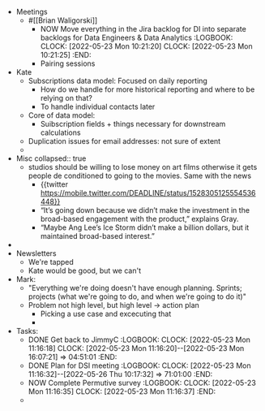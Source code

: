 - Meetings
	- #[[Brian Waligorski]]
		- NOW Move everything in the Jira backlog for DI into separate backlogs for Data Engineers & Data Analytics
		  :LOGBOOK:
		  CLOCK: [2022-05-23 Mon 10:21:20]
		  CLOCK: [2022-05-23 Mon 10:21:25]
		  :END:
		- Pairing sessions
- Kate
	- Subscriptions data model: Focused on daily reporting
		- How do we handle for more historical reporting and where to be relying on that?
		- To handle individual contacts later
	- Core of data model:
		- Suibscription fields + things necessary for downstream calculations
	- Duplication issues for email addresses: not sure of extent
	-
- Misc
  collapsed:: true
	- studios should be willing to lose money on art films otherwise it gets people de conditioned to going to the movies. Same with the news
		- {{twitter https://mobile.twitter.com/DEADLINE/status/1528305125554536448}}
		- “It’s going down because we didn’t make the investment in the broad-based engagement with the product,” explains Gray.
		- “Maybe Ang Lee’s Ice Storm didn’t make a billion dollars, but it maintained broad-based interest.”
-
- Newsletters
	- We're tapped
	- Kate would be good, but we can't
- Mark:
	- "Everything we're doing doesn't have enough planning. Sprints; projects (what we're going to do, and when we're going to do it)"
	- Problem not high level, but high level -> action plan
		- Picking a use case and excecuting that
		-
- Tasks:
	- DONE Get back to JimmyC
	  :LOGBOOK:
	  CLOCK: [2022-05-23 Mon 11:16:18]
	  CLOCK: [2022-05-23 Mon 11:16:20]--[2022-05-23 Mon 16:07:21] =>  04:51:01
	  :END:
	- DONE Plan for DSI meeting
	  :LOGBOOK:
	  CLOCK: [2022-05-23 Mon 11:16:32]--[2022-05-26 Thu 10:17:32] =>  71:01:00
	  :END:
	- NOW Complete Permutive survey
	  :LOGBOOK:
	  CLOCK: [2022-05-23 Mon 11:16:35]
	  CLOCK: [2022-05-23 Mon 11:16:37]
	  :END:
	-